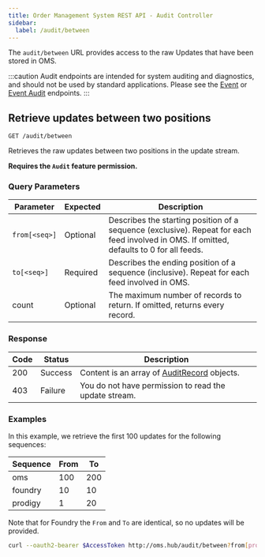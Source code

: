 ```yaml
---
title: Order Management System REST API - Audit Controller
sidebar:
  label: /audit/between
---
```


The `audit/between` URL provides access to the raw Updates that have been stored in OMS.

:::caution
Audit endpoints are intended for system auditing and diagnostics, and should not be used by standard applications. Please see the [Event](../../event/) or [Event Audit](../../eventaudit/) endpoints.
:::

## Retrieve updates between two positions

`GET /audit/between`

Retrieves the raw updates between two positions in the update stream.

**Requires the `Audit` feature permission.**

### Query Parameters

| Parameter     | Expected | Description |
|---------------|----------|-------------|
| `from[<seq>]` | Optional | Describes the starting position of a sequence (exclusive). Repeat for each feed involved in OMS. If omitted, defaults to 0 for all feeds. |
| `to[<seq>]`   | Required | Describes the ending position of a sequence (inclusive). Repeat for each feed involved in OMS. |
| count         | Optional | The maximum number of records to return. If omitted, returns every record. |

### Response

| Code | Status  | Description |
|------|---------|-------------|
| 200  | Success | Content is an array of [AuditRecord](../../../proto/model/#auditrecord) objects. |
| 403  | Failure | You do not have permission to read the update stream. |

### Examples

In this example, we retrieve the first 100 updates for the following sequences:

| Sequence | From | To  |
|----------|------|-----|
| oms      | 100  | 200 |
| foundry  | 10   | 10  |
| prodigy  | 1    | 20  |

Note that for Foundry the `From` and `To` are identical, so no updates will be provided.

```sh
curl --oauth2-bearer $AccessToken http://oms.hub/audit/between?from[prodigy]=1&from[oms]=100&from[foundry]=10&to[prodigy]=20&to[oms]=200&to[foundry]=10&count=100
```
